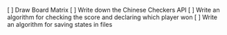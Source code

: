 [ ] Draw Board Matrix
[ ] Write down the Chinese Checkers API
[ ] Write an algorithm for checking the score and declaring which player won
[ ] Write an algorithm for saving states in files